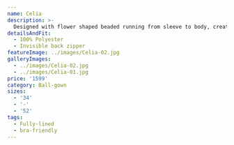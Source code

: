 ```yaml
---
name: Celia
description: >-
  Designed with flower shaped beaded running from sleeve to body, created to highlight the waist. Bridal gown with a long lit.
detailsAndFit:
  - 100% Polyester
  - Invisible back zipper
featureImage: ../images/Celia-02.jpg
galleryImages:
  - ../images/Celia-02.jpg
  - ../images/Celia-01.jpg
price: '1599'
category: Ball-gown
sizes:
  - '34'
  - '-'
  - '52'
tags:
  - Fully-lined
  - bra-friendly
---
```


